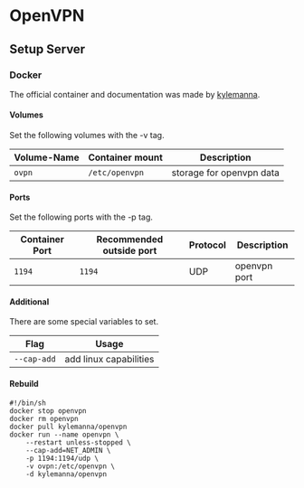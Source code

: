 # OpenVPN

## Setup Server

### Docker

The official container and documentation was made by [kylemanna](https://hub.docker.com/r/kylemanna/openvpn).

#### Volumes

Set the following volumes with the -v tag.

| Volume-Name | Container mount | Description              |
| ----------- | --------------- | ------------------------ |
| `ovpn`      | `/etc/openvpn`  | storage for openvpn data |

#### Ports

Set the following ports with the -p tag.

| Container Port | Recommended outside port | Protocol | Description  |
| -------------- | ------------------------ | -------- | ------------ |
| `1194`         | `1194`                   | UDP      | openvpn port |

#### Additional

There are some special variables to set.

| Flag        | Usage                  |
| ----------- | ---------------------- |
| `--cap-add` | add linux capabilities |

#### Rebuild

```shell
#!/bin/sh
docker stop openvpn
docker rm openvpn
docker pull kylemanna/openvpn
docker run --name openvpn \
    --restart unless-stopped \
    --cap-add=NET_ADMIN \
    -p 1194:1194/udp \
    -v ovpn:/etc/openvpn \
    -d kylemanna/openvpn
```
